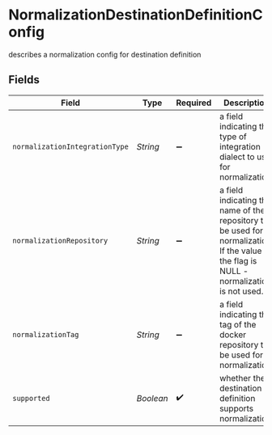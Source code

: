 # NormalizationDestinationDefinitionConfig

describes a normalization config for destination definition


## Fields

| Field                                                                                                                                     | Type                                                                                                                                      | Required                                                                                                                                  | Description                                                                                                                               |
| ----------------------------------------------------------------------------------------------------------------------------------------- | ----------------------------------------------------------------------------------------------------------------------------------------- | ----------------------------------------------------------------------------------------------------------------------------------------- | ----------------------------------------------------------------------------------------------------------------------------------------- |
| `normalizationIntegrationType`                                                                                                            | *String*                                                                                                                                  | :heavy_minus_sign:                                                                                                                        | a field indicating the type of integration dialect to use for normalization.                                                              |
| `normalizationRepository`                                                                                                                 | *String*                                                                                                                                  | :heavy_minus_sign:                                                                                                                        | a field indicating the name of the repository to be used for normalization. If the value of the flag is NULL - normalization is not used. |
| `normalizationTag`                                                                                                                        | *String*                                                                                                                                  | :heavy_minus_sign:                                                                                                                        | a field indicating the tag of the docker repository to be used for normalization.                                                         |
| `supported`                                                                                                                               | *Boolean*                                                                                                                                 | :heavy_check_mark:                                                                                                                        | whether the destination definition supports normalization.                                                                                |